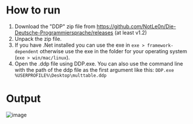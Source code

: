 # How to run
1. Download the "DDP" zip file from https://github.com/NotLe0n/Die-Deutsche-Programmiersprache/releases (at least v1.2)
2. Unpack the zip file.
3. If you have .Net installed you can use the exe in `exe > framework-dependent` otherwise use the exe in the folder for your operating system (`exe > win/mac/linux`).
4. Open the .ddp file using DDP.exe. You can also use the command line with the path of the ddp file as the first argument like this: `DDP.exe %USERPROFILE%\Desktop\multtable.ddp`
# Output
![image](https://user-images.githubusercontent.com/26361108/138567367-4047d190-23e9-40f4-8256-9c93e9723760.png)